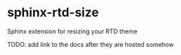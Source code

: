 # sphinx-rtd-size
Sphinx extension for resizing your RTD theme

TODO: add link to the docs after they are hosted somehow